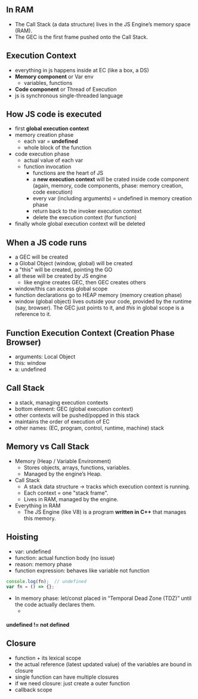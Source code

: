 ## In RAM
- The Call Stack (a data structure) lives in the JS Engine’s memory space (RAM).
- The GEC is the first frame pushed onto the Call Stack.

## Execution Context
- everything in js happens inside at EC (like a box, a DS)
- **Memory component** or Var env
    - variables, functions
- **Code component** or Thread of Execution
- js is synchronous single-threaded language

## How JS code is executed
- first **global execution context**
- memory creation phase
    - each var = **undefined**
    - whole block of the function
- code execution phase
    - actual value of each var
    - function invocation
        - functions are the heart of JS
        - a **new execution context** will be crated inside code component (again, memory, code components, phase: memory creation, code execution)
        - every var (including arguments) = undefined in memory creation phase
        - return back to the invoker execution context
        - delete the execution context (for function)
- finally whole global execution context will be deleted

## When a JS code runs
- a GEC will be created
- a Global Object (window, global) will be created
- a "this" will be created, pointing the GO
- all these will be created by JS engine
    - like engine creates GEC, then GEC creates others
- window/this can access global scope
- function declarations go to HEAP memory (memory creation phase)
- window (global object) lives outside your code, provided by the runtime (say, browser). The GEC just points to it, and *this* in global scope is a reference to it.

## Function Execution Context (Creation Phase Browser)
- arguments: Local Object
- this: window
- a: undefined

## Call Stack
- a stack, managing execution contexts
- bottom element: GEC (global execution context)
- other contexts will be pushed/popped in this stack
- maintains the order of execution of EC
- other names: (EC, program, control, runtime, machine) stack

## Memory vs Call Stack
- Memory (Heap / Variable Environment)
    - Stores objects, arrays, functions, variables.
    - Managed by the engine’s Heap.
- Call Stack
    - A stack data structure → tracks which execution context is running.
    - Each context = one "stack frame".
    - Lives in RAM, managed by the engine.
- Everything in RAM
    - The JS Engine (like V8) is a program **written in C++** that manages this memory.

## Hoisting
- var: undefined
- function: actual function body (no issue)
- reason: memory phase
- function expression: behaves like variable not function
```js
console.log(fn);  // undefined
var fn = () => {};
```
- In memory phase: let/const placed in “Temporal Dead Zone (TDZ)” until the code actually declares them.
    - <uninitialized>

#### undefined != not defined

## Closure
- function + its lexical scope
- the actual reference (latest updated value) of the variables are bound in closure
- single function can have multiple closures
- if we need closure: just create a outer function
- callback scope